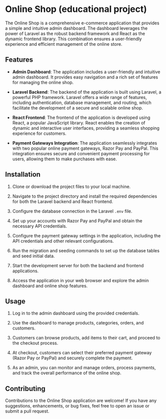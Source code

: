 # Online Shop (educational project)

The Online Shop is a comprehensive e-commerce application that provides a simple and intuitive admin dashboard. The dashboard leverages the power of Laravel as the robust backend framework and React as the dynamic frontend library. This combination ensures a user-friendly experience and efficient management of the online store.

## Features

- **Admin Dashboard**: The application includes a user-friendly and intuitive admin dashboard. It provides easy navigation and a rich set of features for managing the online shop.

- **Laravel Backend**: The backend of the application is built using Laravel, a powerful PHP framework. Laravel offers a wide range of features, including authentication, database management, and routing, which facilitate the development of a secure and scalable online shop.

- **React Frontend**: The frontend of the application is developed using React, a popular JavaScript library. React enables the creation of dynamic and interactive user interfaces, providing a seamless shopping experience for customers.

- **Payment Gateways Integration**: The application seamlessly integrates with two popular online payment gateways, Razor Pay and PayPal. This integration ensures secure and convenient payment processing for users, allowing them to make purchases with ease.

## Installation

1. Clone or download the project files to your local machine.

2. Navigate to the project directory and install the required dependencies for both the Laravel backend and React frontend.

3. Configure the database connection in the Laravel `.env` file.

4. Set up your accounts with Razor Pay and PayPal and obtain the necessary API credentials.

5. Configure the payment gateway settings in the application, including the API credentials and other relevant configurations.

6. Run the migration and seeding commands to set up the database tables and seed initial data.

7. Start the development server for both the backend and frontend applications.

8. Access the application in your web browser and explore the admin dashboard and online shop features.

## Usage

1. Log in to the admin dashboard using the provided credentials.

2. Use the dashboard to manage products, categories, orders, and customers.

3. Customers can browse products, add items to their cart, and proceed to the checkout process.

4. At checkout, customers can select their preferred payment gateway (Razor Pay or PayPal) and securely complete the payment.

5. As an admin, you can monitor and manage orders, process payments, and track the overall performance of the online shop.

## Contributing

Contributions to the Online Shop application are welcome! If you have any suggestions, enhancements, or bug fixes, feel free to open an issue or submit a pull request.

